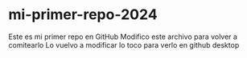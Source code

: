# mi-primer-repo-2024
Este es mi primer repo en GitHub
Modifico este archivo para volver a comitearlo
Lo vuelvo a modificar
lo toco para verlo en github desktop